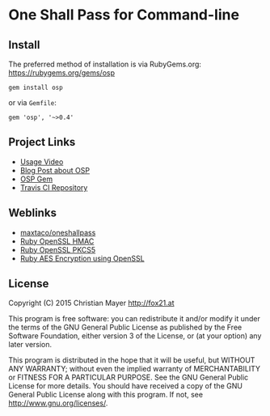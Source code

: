 # One Shall Pass for Command-line

## Install

The preferred method of installation is via RubyGems.org:  
<https://rubygems.org/gems/osp>

	gem install osp

or via `Gemfile`:

	gem 'osp', '~>0.4'

## Project Links

- [Usage Video](https://asciinema.org/a/32521)
- [Blog Post about OSP](http://blog.fox21.at/2015/12/19/one-shall-pass-for-command-line.html)
- [OSP Gem](https://rubygems.org/gems/osp)
- [Travis CI Repository](https://travis-ci.org/TheFox/osp)

## Weblinks

- [maxtaco/oneshallpass](https://github.com/maxtaco/oneshallpass)
- [Ruby OpenSSL HMAC](http://ruby-doc.org/stdlib-2.2.4/libdoc/openssl/rdoc/OpenSSL/HMAC.html)
- [Ruby OpenSSL PKCS5](http://ruby-doc.org/stdlib-2.2.2/libdoc/openssl/rdoc/OpenSSL/PKCS5.html)
- [Ruby AES Encryption using OpenSSL](https://gist.github.com/byu/99651)

## License
Copyright (C) 2015 Christian Mayer <http://fox21.at>

This program is free software: you can redistribute it and/or modify it under the terms of the GNU General Public License as published by the Free Software Foundation, either version 3 of the License, or (at your option) any later version.

This program is distributed in the hope that it will be useful, but WITHOUT ANY WARRANTY; without even the implied warranty of MERCHANTABILITY or FITNESS FOR A PARTICULAR PURPOSE. See the GNU General Public License for more details. You should have received a copy of the GNU General Public License along with this program. If not, see <http://www.gnu.org/licenses/>.

